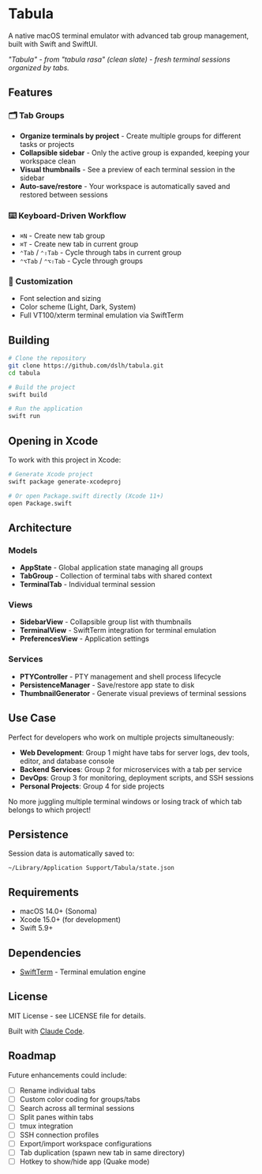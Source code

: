 # Tabula

A native macOS terminal emulator with advanced tab group management, built with Swift and SwiftUI.

*"Tabula" - from "tabula rasa" (clean slate) - fresh terminal sessions organized by tabs.*

## Features

### 🗂️ Tab Groups
- **Organize terminals by project** - Create multiple groups for different tasks or projects
- **Collapsible sidebar** - Only the active group is expanded, keeping your workspace clean
- **Visual thumbnails** - See a preview of each terminal session in the sidebar
- **Auto-save/restore** - Your workspace is automatically saved and restored between sessions

### ⌨️ Keyboard-Driven Workflow
- `⌘N` - Create new tab group
- `⌘T` - Create new tab in current group
- `⌃Tab` / `⌃⇧Tab` - Cycle through tabs in current group
- `⌃⌥Tab` / `⌃⌥⇧Tab` - Cycle through groups

### 🎨 Customization
- Font selection and sizing
- Color scheme (Light, Dark, System)
- Full VT100/xterm terminal emulation via SwiftTerm

## Building

```bash
# Clone the repository
git clone https://github.com/dslh/tabula.git
cd tabula

# Build the project
swift build

# Run the application
swift run
```

## Opening in Xcode

To work with this project in Xcode:

```bash
# Generate Xcode project
swift package generate-xcodeproj

# Or open Package.swift directly (Xcode 11+)
open Package.swift
```

## Architecture

### Models
- **AppState** - Global application state managing all groups
- **TabGroup** - Collection of terminal tabs with shared context
- **TerminalTab** - Individual terminal session

### Views
- **SidebarView** - Collapsible group list with thumbnails
- **TerminalView** - SwiftTerm integration for terminal emulation
- **PreferencesView** - Application settings

### Services
- **PTYController** - PTY management and shell process lifecycle
- **PersistenceManager** - Save/restore app state to disk
- **ThumbnailGenerator** - Generate visual previews of terminal sessions

## Use Case

Perfect for developers who work on multiple projects simultaneously:

- **Web Development**: Group 1 might have tabs for server logs, dev tools, editor, and database console
- **Backend Services**: Group 2 for microservices with a tab per service
- **DevOps**: Group 3 for monitoring, deployment scripts, and SSH sessions
- **Personal Projects**: Group 4 for side projects

No more juggling multiple terminal windows or losing track of which tab belongs to which project!

## Persistence

Session data is automatically saved to:
```
~/Library/Application Support/Tabula/state.json
```

## Requirements

- macOS 14.0+ (Sonoma)
- Xcode 15.0+ (for development)
- Swift 5.9+

## Dependencies

- [SwiftTerm](https://github.com/migueldeicaza/SwiftTerm) - Terminal emulation engine

## License

MIT License - see LICENSE file for details.

Built with [Claude Code](https://claude.com/claude-code).

## Roadmap

Future enhancements could include:
- [ ] Rename individual tabs
- [ ] Custom color coding for groups/tabs
- [ ] Search across all terminal sessions
- [ ] Split panes within tabs
- [ ] tmux integration
- [ ] SSH connection profiles
- [ ] Export/import workspace configurations
- [ ] Tab duplication (spawn new tab in same directory)
- [ ] Hotkey to show/hide app (Quake mode)

